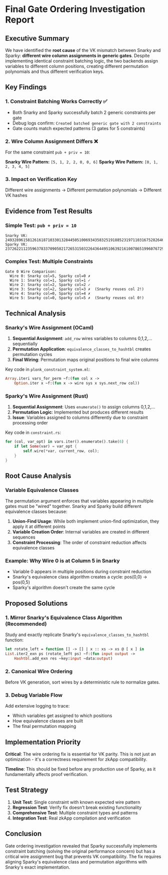 # Final Gate Ordering Investigation Report

## Executive Summary

We have identified the **root cause** of the VK mismatch between Snarky and Sparky: **different wire column assignments in generic gates**. Despite implementing identical constraint batching logic, the two backends assign variables to different column positions, creating different permutation polynomials and thus different verification keys.

## Key Findings

### 1. Constraint Batching Works Correctly ✅
- Both Snarky and Sparky successfully batch 2 generic constraints per gate
- Debug logs confirm: `Created batched generic gate with 2 constraints`
- Gate counts match expected patterns (3 gates for 5 constraints)

### 2. Wire Column Assignment Differs ❌
For the same constraint `pub + priv = 10`:

**Snarky Wire Pattern:** `[5, 1, 2, 2, 0, 0, 6]`
**Sparky Wire Pattern:** `[0, 1, 2, 3, 4, 5]`

### 3. Impact on Verification Key
Different wire assignments → Different permutation polynomials → Different VK hashes

## Evidence from Test Results

### Simple Test: `pub + priv = 10`
```
Snarky VK: 24932896158126161871033013284450510069343583251918852319711031675282646308003
Sparky VK: 23726221123596378337090502172653150322643644951063921610078651996076729616290
```

### Complex Test: Multiple Constraints
```
Gate 0 Wire Comparison:
  Wire 0: Snarky col=5, Sparky col=0 ✗
  Wire 1: Snarky col=1, Sparky col=1 ✓  
  Wire 2: Snarky col=2, Sparky col=2 ✓
  Wire 3: Snarky col=2, Sparky col=3 ✗  (Snarky reuses col 2!)
  Wire 4: Snarky col=0, Sparky col=4 ✗
  Wire 5: Snarky col=0, Sparky col=5 ✗  (Snarky reuses col 0!)
```

## Technical Analysis

### Snarky's Wire Assignment (OCaml)
1. **Sequential Assignment**: `add_row` wires variables to columns 0,1,2,... sequentially
2. **Permutation Application**: `equivalence_classes_to_hashtbl` creates permutation cycles
3. **Final Wiring**: Permutation maps original positions to final wire columns

Key code in `plonk_constraint_system.ml`:
```ocaml
Array.iteri vars_for_perm ~f:(fun col x ->
    Option.iter x ~f:(fun x -> wire sys x sys.next_row col))
```

### Sparky's Wire Assignment (Rust)
1. **Sequential Assignment**: Uses `enumerate()` to assign columns 0,1,2,... 
2. **Permutation Logic**: Implemented but produces different results
3. **Issue**: Variables assigned to columns differently due to constraint processing order

Key code in `constraint.rs`:
```rust
for (col, var_opt) in vars.iter().enumerate().take(6) {
    if let Some(var) = var_opt {
        self.wire(*var, current_row, col);
    }
}
```

## Root Cause Analysis

### Variable Equivalence Classes
The permutation argument enforces that variables appearing in multiple gates must be "wired" together. Snarky and Sparky build different equivalence classes because:

1. **Union-Find Usage**: While both implement union-find optimization, they apply it at different points
2. **Variable Creation Order**: Internal variables are created in different sequences
3. **Constraint Processing**: The order of constraint reduction affects equivalence classes

### Example: Why Wire 0 is at Column 5 in Snarky
- Variable 0 appears in multiple positions during constraint reduction
- Snarky's equivalence class algorithm creates a cycle: pos(0,0) → pos(0,5)
- Sparky's algorithm doesn't create the same cycle

## Proposed Solutions

### 1. Mirror Snarky's Equivalence Class Algorithm (Recommended)
Study and exactly replicate Snarky's `equivalence_classes_to_hashtbl` function:
```ocaml
let rotate_left = function [] -> [] | x :: xs -> xs @ [ x ] in
List.iter2_exn ps (rotate_left ps) ~f:(fun input output ->
    Hashtbl.add_exn res ~key:input ~data:output)
```

### 2. Canonical Wire Ordering
Before VK generation, sort wires by a deterministic rule to normalize gates.

### 3. Debug Variable Flow
Add extensive logging to trace:
- Which variables get assigned to which positions
- How equivalence classes are built
- The final permutation mapping

## Implementation Priority

**Critical**: The wire ordering fix is essential for VK parity. This is not just an optimization - it's a correctness requirement for zkApp compatibility.

**Timeline**: This should be fixed before any production use of Sparky, as it fundamentally affects proof verification.

## Test Strategy

1. **Unit Test**: Single constraint with known expected wire pattern
2. **Regression Test**: Verify fix doesn't break existing functionality  
3. **Comprehensive Test**: Multiple constraint types and patterns
4. **Integration Test**: Real zkApp compilation and verification

## Conclusion

Gate ordering investigation revealed that Sparky successfully implements constraint batching (solving the original performance concern) but has a critical wire assignment bug that prevents VK compatibility. The fix requires aligning Sparky's equivalence class and permutation algorithms with Snarky's exact implementation.
